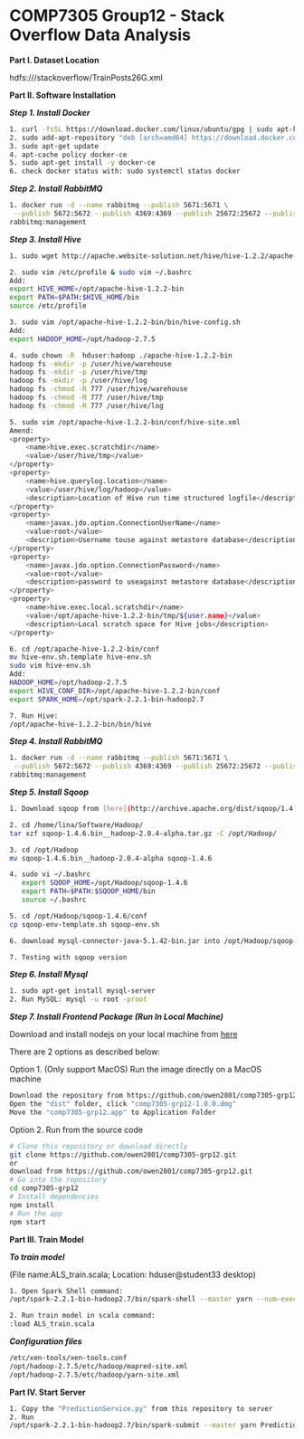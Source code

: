 # COMP7305 Group12 - Stack Overflow Data Analysis

**Part I. Dataset Location**

hdfs:///stackoverflow/TrainPosts26G.xml

**Part II. Software Installation**

***Step 1. Install Docker***

```bash
1. curl -fsSL https://download.docker.com/linux/ubuntu/gpg | sudo apt-key add -
2. sudo add-apt-repository "deb [arch=amd64] https://download.docker.com/linux/ubuntu $(lsb_release -cs) stable"
3. sudo apt-get update
4. apt-cache policy docker-ce
5. sudo apt-get install -y docker-ce
6. check docker status with: sudo systemctl status docker
```

***Step 2. Install RabbitMQ***

```bash
1. docker run -d --name rabbitmq --publish 5671:5671 \
 --publish 5672:5672 --publish 4369:4369 --publish 25672:25672 --publish 15671:15671 --publish 15672:15672 \
rabbitmq:management
```

***Step 3. Install Hive***

```bash
1. sudo wget http://apache.website-solution.net/hive/hive-1.2.2/apache-hive-1.2.2-bin.tar.gz

2. sudo vim /etc/profile & sudo vim ~/.bashrc
Add:
export HIVE_HOME=/opt/apache-hive-1.2.2-bin
export PATH=$PATH:$HIVE_HOME/bin
source /etc/profile

3. sudo vim /opt/apache-hive-1.2.2-bin/bin/hive-config.sh
Add:
export HADOOP_HOME=/opt/hadoop-2.7.5

4. sudo chown -R  hduser:hadoop ./apache-hive-1.2.2-bin
hadoop fs -mkdir -p /user/hive/warehouse
hadoop fs -mkdir -p /user/hive/tmp
hadoop fs -mkdir -p /user/hive/log
hadoop fs -chmod -R 777 /user/hive/warehouse
hadoop fs -chmod -R 777 /user/hive/tmp
hadoop fs -chmod -R 777 /user/hive/log

5. sudo vim /opt/apache-hive-1.2.2-bin/conf/hive-site.xml
Amend:
<property>  
    <name>hive.exec.scratchdir</name>  
    <value>/user/hive/tmp</value>  
</property>
<property>  
    <name>hive.querylog.location</name>  
    <value>/user/hive/log/hadoop</value>  
    <description>Location of Hive run time structured logfile</description>  
</property>
<property>  
    <name>javax.jdo.option.ConnectionUserName</name>  
    <value>root</value>  
    <description>Username touse against metastore database</description>  
</property> 
<property>  
    <name>javax.jdo.option.ConnectionPassword</name>  
    <value>root</value>  
    <description>password to useagainst metastore database</description>  
</property> 
<property>
    <name>hive.exec.local.scratchdir</name>
    <value>/opt/apache-hive-1.2.2-bin/tmp/${user.name}</value>
    <description>Local scratch space for Hive jobs</description>
</property>

6. cd /opt/apache-hive-1.2.2-bin/conf
mv hive-env.sh.template hive-env.sh
sudo vim hive-env.sh
Add:
HADOOP_HOME=/opt/hadoop-2.7.5
export HIVE_CONF_DIR=/opt/apache-hive-1.2.2-bin/conf
export SPARK_HOME=/opt/spark-2.2.1-bin-hadoop2.7

7. Run Hive:
/opt/apache-hive-1.2.2-bin/bin/hive
```

***Step 4. Install RabbitMQ***

```bash
1. docker run -d --name rabbitmq --publish 5671:5671 \
 --publish 5672:5672 --publish 4369:4369 --publish 25672:25672 --publish 15671:15671 --publish 15672:15672 \
rabbitmq:management
```

***Step 5. Install Sqoop***

```bash
1. Download sqoop from [here](http://archive.apache.org/dist/sqoop/1.4.6/)

2. cd /home/lina/Software/Hadoop/
tar xzf sqoop-1.4.6.bin__hadoop-2.0.4-alpha.tar.gz -C /opt/Hadoop/

3. cd /opt/Hadoop
mv sqoop-1.4.6.bin__hadoop-2.0.4-alpha sqoop-1.4.6

4. sudo vi ~/.bashrc 
   export SQOOP_HOME=/opt/Hadoop/sqoop-1.4.6
   export PATH=$PATH:$SQOOP_HOME/bin 
   source ~/.bashrc

5. cd /opt/Hadoop/sqoop-1.4.6/conf
cp sqoop-env-template.sh sqoop-env.sh

6. download mysql-connector-java-5.1.42-bin.jar into /opt/Hadoop/sqoop-1.4.6/lib/

7. Testing with sqoop version
```

***Step 6. Install Mysql***

```bash
1. sudo apt-get install mysql-server
2. Run MySQL: mysql -u root -proot
```

***Step 7. Install Frontend Package (Run In Local Machine)***

Download and install nodejs on your local machine from [here](https://nodejs.org/en/)

There are 2 options as described below:

Option 1. (Only support MacOS) Run the image directly on a MacOS machine

```bash
Download the repository from https://github.com/owen2801/comp7305-grp12.git
Open the "dist" folder, click "comp7305-grp12-1.0.0.dmg"
Move the "comp7305-grp12.app" to Application Folder
```

Option 2. Run from the source code

```bash
# Clone this repository or download directly
git clone https://github.com/owen2801/comp7305-grp12.git
or
download from https://github.com/owen2801/comp7305-grp12.git
# Go into the repository
cd comp7305-grp12
# Install dependencies
npm install
# Run the app
npm start
```

**Part III. Train Model**

***To train model***

(File name:ALS_train.scala; Location: hduser@student33 desktop)

```bash
1. Open Spark Shell command:
/opt/spark-2.2.1-bin-hadoop2.7/bin/spark-shell --master yarn --num-executors 12 --executor-cores 2 --executor-memory 2G

2. Run train model in scala command:
:load ALS_train.scala
```

***Configuration files***

```bash
/etc/xen-tools/xen-tools.conf
/opt/hadoop-2.7.5/etc/hadoop/mapred-site.xml
/opt/hadoop-2.7.5/etc/hadoop/yarn-site.xml
```

**Part IV. Start Server**

```bash
1. Copy the "PredictionService.py" from this repository to server
2. Run 
/opt/spark-2.2.1-bin-hadoop2.7/bin/spark-submit --master yarn PredictionService.py
```